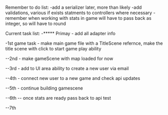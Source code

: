 Remember to do list:
-add a serializer later, more than likely
-add validations, various if exists statments to controllers where necessary
-remember when working with stats in game will have to pass back as integer, so will have to round

Current task list:
-***** Primay - add all adapter info

-1st game task - make main game file with a TitleScene refernce, make the title scene with click to start game play ability

--2nd - make gameScene with map loaded for now

--3rd - add to UI area ability to create a new user via email

--4th - connect new user to a new game and check api updates

--5th - continue building gamescene

--6th -- once stats are ready pass back to api test

--7th
